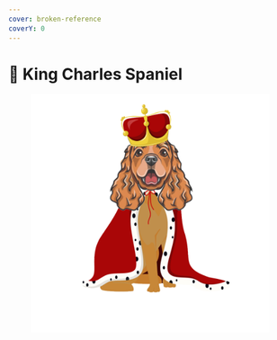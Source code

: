 ```yaml
---
cover: broken-reference
coverY: 0
---
```


# 🐶 King Charles Spaniel



<figure><img src=".gitbook/assets/Untitled-3-Recovered copy.png" alt=""><figcaption></figcaption></figure>
